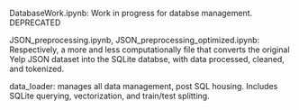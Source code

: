 DatabaseWork.ipynb: Work in progress for databse management. DEPRECATED

JSON_preprocessing.ipynb, JSON_preprocessing_optimized.ipynb: Respectively, a more and less computationally file that converts the original Yelp JSON dataset into the SQLite databse, with data processed, cleaned, and tokenized. 

data_loader: manages all data management, post SQL housing. Includes SQLite querying, vectorization, and train/test splitting.
